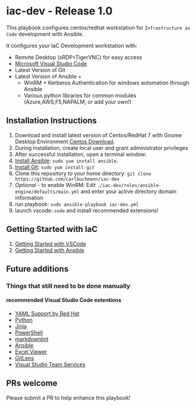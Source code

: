 # iac-dev - Release 1.0

This playbook configures centos/redhat workstation for `Infrastructure as Code` development with Ansible.

It configures your IaC Development workstation with:

- Remote Desktop (xRDP+TigerVNC) for easy access
- [Microsoft Visual Studio Code](https://code.visualstudio.com/)
- Latest Version of Git
- Latest Version of Ansible +
  - WinRM + Kerberos Authentication for windows automation through Ansible
  - Various python libraries for common modules (Azure,AWS,F5,NAPALM, or add your own!)

## Installation Instructions

  1. Download and install latest version of Centos/RedHat 7 with Gnome Desktop Environment [Centos Download](http://isoredirect.centos.org/centos/7/isos/x86_64/CentOS-7-x86_64-Everything-1804.iso).
  2. During installation, create local user and grant administrator privileges
  3. After successful installation, open a terminal window:
  4. [Install Ansible](http://docs.ansible.com/intro_installation.html): `sudo yum install ansible`.
  5. [Install Git](https://git-scm.com/download/linux): `sudo yum install git`
  6. Clone this repository to your home directory: `git clone https://github.com/carlbuchmann/iac-dev`
  7. *Optional* - to enable WinRM: Edit `./iac-dev/roles/ansible-engine/defaults/main.yml` and enter your active directory domain information
  8. run playbook: `sudo ansible-playbook iac-dev.yml`
  9. launch vscode: `code` and install recommended extensions!

## Getting Started with IaC

  1. [Getting Started with VSCode](https://code.visualstudio.com/docs)
  2. [Getting Started with Ansible](https://docs.ansible.com/ansible/latest/user_guide/intro_getting_started.html)

## Future additions

### Things that still need to be done manually

#### recommended Visual Studio Code extentions

- [YAML Support by Red Hat](https://marketplace.visualstudio.com/items?itemName=redhat.vscode-yaml_)
- [Python](https://marketplace.visualstudio.com/items?itemName=ms-python.python)
- [Jinja](https://marketplace.visualstudio.com/items?itemName=wholroyd.jinja)
- [PowerShell](https://marketplace.visualstudio.com/items?itemName=ms-vscode.PowerShell)
- [markdownlint](https://marketplace.visualstudio.com/items?itemName=DavidAnson.vscode-markdownlint)
- [Ansible](https://marketplace.visualstudio.com/items?itemName=vscoss.vscode-ansible)
- [Excel Viewer](https://marketplace.visualstudio.com/items?itemName=GrapeCity.gc-excelviewer)
- [GitLens](https://marketplace.visualstudio.com/items?itemName=eamodio.gitlens)
- [Visual Studio Team Services](https://marketplace.visualstudio.com/items?itemName=ms-vsts.team)

## PRs welcome

Please submit a PR to help enhance this playbook!
